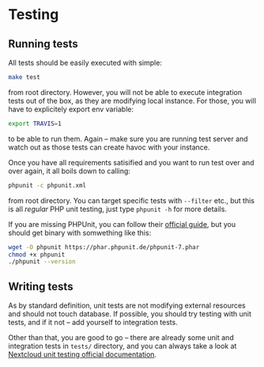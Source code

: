 # Testing

## Running tests

All tests should be easily executed with simple:
```bash
make test
```
from root directory. However, you will not be able to execute integration tests out of the box, as they are modifying local instance. For those, you will have to explicitely export env variable:
```bash
export TRAVIS=1
```
to be able to run them. Again &ndash; make sure you are running test server and watch out as those tests can create havoc with your instance.

Once you have all requirements satisified and you want to run test over and over again, it all boils down to calling:
```bash
phpunit -c phpunit.xml
```
from root directory. You can target specific tests with `--filter` etc., but this is all *regular* PHP unit testing, just type `phpunit -h` for more details.

If you are missing PHPUnit, you can follow their [official guide](https://phpunit.de/getting-started/phpunit-7.html), but you should get binary with somwething like this:

```bash
wget -O phpunit https://phar.phpunit.de/phpunit-7.phar
chmod +x phpunit
./phpunit --version
```

## Writing tests

As by standard definition, unit tests are not modifying external resources and should not touch database. If possible, you should try testing with unit tests, and if it not &ndash; add yourself to integration tests.

Other than that, you are good to go &ndash; there are already some unit and integration tests in `tests/` directory, and you can always take a look at [Nextcloud unit testing official documentation](https://docs.nextcloud.com/server/14/developer_manual/core/unit-testing.html).